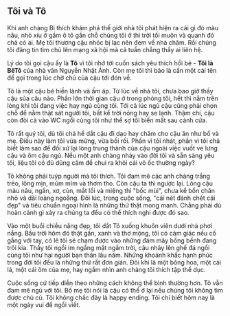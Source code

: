 ## Tôi và Tô

Khi anh chàng Bi thích khám phá thế giới nhà tôi phát hiện ra cái gì đó màu nâu, nhỏ xíu ở gầm ô tô gần chỗ chúng tôi ở thì trời tối muộn và quanh đó chả có ai. Mẹ tôi thương cậu nhóc bị lạc nên đem về nhà chăm. Rồi chúng tôi đăng tin tìm chủ lên mạng xã hội mà cả tuần chẳng thấy ai liên hệ.

Lý do tôi gọi cậu ấy là **Tô** vì tôi nhớ tới cuốn sách yêu thích hồi bé - **Tôi là BêTô** của nhà văn Nguyễn Nhật Ánh. Còn mẹ tôi thì bảo là cần một cái tên để gọi trong lúc chờ chủ của cậu tới đón về.

Tô là một cậu bé hiền lành và ấm áp. Từ lúc về nhà tôi, chưa bao giờ thấy cậu sủa câu nào. Phần lớn thời gian cậu ở trong phòng tôi, hết thì nằm trên lòng khi tôi đang việc hay ngủ cùng tôi. Tới cả lúc ngủ cậu cũng phải chọn chỗ để nằm thật sát người tôi, bất kể trời nóng hay se lạnh. Thậm chí, cậu còn đòi cả vào WC ngồi cùng tôi như thể sợ tôi biến mất sau cánh cửa.

Tô rất quý tôi, dù tôi chả hề dắt cậu đi dạo hay chăm cho cậu ăn như bố và mẹ. Điều này làm tôi vừa mừng, vừa bối rối. Phần vì tôi nhát, phần vì tôi chả biết làm sao để đối xử lại lòng trung thành của cậu ngoài việc vuốt ve lưng cậu và ôm cậu ngủ. Nếu một anh chàng nhảy vào đời tôi và sẵn sàng yêu tôi, liệu tôi có đủ dũng cảm để chui ra khỏi cái vỏ ốc thường ngày?

Tô không phải tuýp người mà tôi thích. Tôi đam mê các anh chàng trắng trẻo, lông mịn, mũm mĩm và thơm tho. Còn cậu ta thì ngược lại. Lông cậu màu nâu, ngắn, xơ, cùn, mắt lồi và miệng thì "bốc mùi", chưa kể bốn chân nhỏ và dài loàng ngoằng. Đôi lúc, trong  cuộc sống, "cái nét đánh chết cái đẹp" và tiêu chuẩn ngoại hình là những thứ thật mong manh. Chẳng phải dù hoàn cảnh gì xảy ra chúng ta đều có thể thích nghi được đó sao.

Vào một buổi chiều nắng đẹp, tôi dắt Tô xuống khuôn viên dưới nhà phơi nắng. Bầu trời hôm đó thật gần, xanh và thơ mộng, tôi có cảm giác nếu cố gắng với tay, có lẽ tôi sẽ chạm được vào những đám mây bồng bềnh đang trôi kia. Thấy tôi ngồi im ngẩng mặt ngắm trời, cậu nhảy lên ghế đá ngồi cùng tôi như hai người bạn thân lâu năm. Những khoảnh khắc hạnh phúc trong đời tôi đều là những thứ rất đơn giản. Đôi khi là một bông hoa, một cái lá, một cái ôm của mẹ, hay ngắm nhìn anh chàng tôi thích tập thể dục.

Cuộc sống cứ tiếp diễn theo những cách không thể bình thường hơn. Tô vẫn đam mê ngủ với tôi. Bố mẹ tôi nói là cậu có thể ở lại nếu chúng tôi không tìm được chủ cũ. Tôi không chắc đây là happy ending. Tôi chỉ biết hôm nay là một ngày vui để ngồi viết.